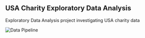 ## USA Charity Exploratory Data Analysis
Exploratory Data Analysis project investigating USA charity data

![Data Pipeline](IMG/Screen%Shot%2019-09-13%at%2.02.22%PM.png)
